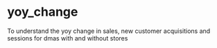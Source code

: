 # yoy_change
To understand the yoy change in sales, new customer acquisitions and sessions for dmas with and without stores
